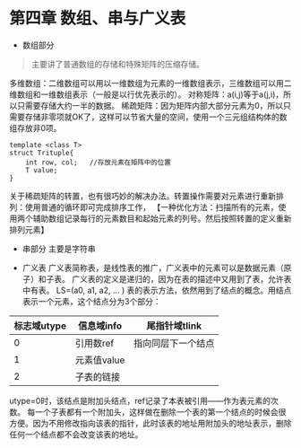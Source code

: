 # 第四章 数组、串与广义表
- 数组部分
> 主要讲了普通数组的存储和特殊矩阵的压缩存储。

多维数组：二维数组可以用以一维数组为元素的一维数组表示，三维数组可以用二维数组和一维数组表示（一般是以行优先表示的）。
对称矩阵：a(i,j)等于a(j,i)，所以只需要存储大约一半的数据。
稀疏矩阵：因为矩阵内部大部分元素为0，所以只需要存储非零项就OK了，这样可以节省大量的空间，使用一个三元组结构体的数组存放非0项。
```
template <class T>
struct Trituple{
    int row, col;   //存放元素在矩阵中的位置
    T value;
}
```
关于稀疏矩阵的转置，也有很巧妙的解决办法。转置操作需要对元素进行重新排列：使用普通的循环即可完成排序工作，
【一种优化方法：扫描所有的元素，使用两个辅助数组记录每行的元素数目和起始元素的列号。然后按照转置的定义重新排列元素】

- 串部分
主要是字符串

- 广义表
广义表简称表，是线性表的推广，广义表中的元素可以是数据元素（原子）和子表。
广义表的定义是递归的，因为在表的描述中又用到了表，允许表中有表。
LS=(a0, a1, a2, ... )
表的表示方法，依然用到了结点的概念。用结点表示一个元素，这个结点分为3个部分：

|标志域utype|信息域info|尾指针域tlink|
|------|------|:------:
|0     |引用数ref|指向同层下一个结点
|1|元素值value|
|2|子表的链接|

utype=0时，该结点是附加头结点，ref记录了本表被引用——作为表元素的次数。
每一个子表都有一个附加头，这样做在删除一个表的第一个结点的时候会很方便。因为不用修改指向该表的指针，此时该表的地址用附加头的地址表示，删除任何一个结点都不会改变该表的地址。
